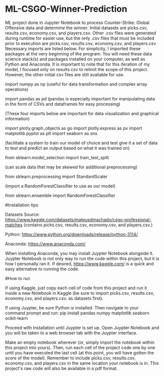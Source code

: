 # ML-CSGO-Winner-Prediction
ML project done in Jupyter Notebook to process Counter-Strike: Global Offensive data and determine the winner.
Initial datasets are picks.csv, results.csv, economy.csv, and players.csv. 
Other .csv files were generated during runtime for easier use, but the only .csv files that must be included prior to execution are picks.csv, results.csv, economy.csv, and players.csv. 
Necessary imports are listed below. For simplicity, I imported these packages at the very beginning of the program. 
You will need these data science stack(s) and packages installed on your computer, as well as Python and Anaconda.
It is important to note that for this iteration of my model, I focused only on results.csv to relimit the scope of this project. However, the other initial csv files are still avaliable for use. 

import numpy as np (useful for data transformation and complex array operations)

import pandas as pd (pandas is especially important for manipulating data in the form of CSVs and dataframes for easy processing)

(These four imports below are important for data visualization and graphical information)

import plotly.graph_objects as go 
import plotly.express as px
import matplotlib.pyplot as plt
import seaborn as sns


(facilitate a system to train our model of choice and test give it a set of data to test and predict an output based on what it was trained on)

from sklearn.model_selection import train_test_split

(can scale data that may be skewed for additional preprocessing)

from sklearn.preprocessing import StandardScaler 

(import a RandomForestClassifier to use as our model)

from sklearn.ensemble import RandomForestClassifier


#Installation tips

Datasets Source: https://www.kaggle.com/datasets/mateusdmachado/csgo-professional-matches (contains picks.csv, results.csv, economy.csv, and players.csv.)

Python: https://www.python.org/downloads/release/python-3114/

Anaconda: https://www.anaconda.com/

When installing Anaconda, you may install Juypter Notebook alongside it. Juypter Notebook is not only way to run the code within this project, but it is how I personally ran it. If desired, https://www.kaggle.com/ is a quick and easy alternative to running the code.

#How to run

If using Kaggle, just copy each cell of code from this project and run it inside a new Notebook in Kaggle (be sure to import picks.csv, results.csv, economy.csv, and players.csv. as datasets first).

If using Juypter, be sure Python is installed. Then navigate to your command prompt and run:  pip install pandas numpy matplotlib seaborn scikit-learn 

Proceed with installation until Juypter is set up. Open Juypter Notebook and you will be taken to a web browser tab with the Juypter interface.

Make an empty notebook wherever (or, simply import the notebook within this project into yours).
Then, run each cell of the project code one by one until you have executed the last cell (at this point, you will have gotten the score of the model).
Remember to include picks.csv, results.csv, economy.csv, and players.csv in the same location your notebook is in. 
This project's raw code will also be available in a pdf format.

